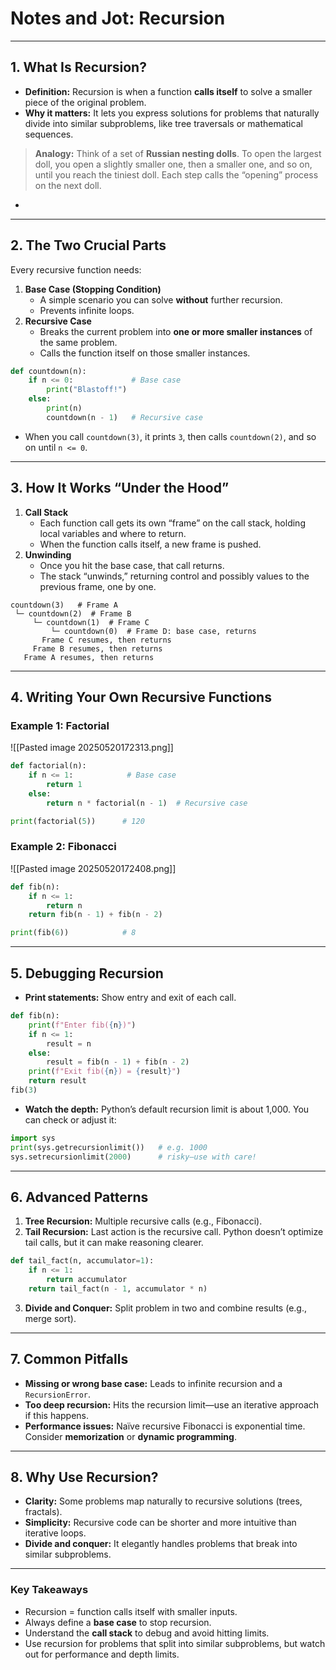# Notes and Jot: Recursion

---

## 1. What Is Recursion?
- **Definition:** Recursion is when a function **calls itself** to solve a smaller piece of the original problem.
- **Why it matters:** It lets you express solutions for problems that naturally divide into similar subproblems, like tree traversals or mathematical sequences.
> **Analogy:** Think of a set of **Russian nesting dolls**. To open the largest doll, you open a slightly smaller one, then a smaller one, and so on, until you reach the tiniest doll. Each step calls the “opening” process on the next doll.
- 
---

## 2. The Two Crucial Parts
Every recursive function needs:
1. **Base Case (Stopping Condition)**
    - A simple scenario you can solve **without** further recursion.
    - Prevents infinite loops.
2. **Recursive Case**
    - Breaks the current problem into **one or more smaller instances** of the same problem.
    - Calls the function itself on those smaller instances.
```python
def countdown(n):
    if n <= 0:             # Base case
        print("Blastoff!")
    else:
        print(n)           
        countdown(n - 1)   # Recursive case
```
- When you call `countdown(3)`, it prints `3`, then calls `countdown(2)`, and so on until `n <= 0`.

---

## 3. How It Works “Under the Hood”
1. **Call Stack**
    - Each function call gets its own “frame” on the call stack, holding local variables and where to return.
    - When the function calls itself, a new frame is pushed.
2. **Unwinding**
    - Once you hit the base case, that call returns.
    - The stack “unwinds,” returning control and possibly values to the previous frame, one by one.
```plaintext
countdown(3)   # Frame A
 └─ countdown(2)  # Frame B
     └─ countdown(1)  # Frame C
         └─ countdown(0)  # Frame D: base case, returns
       Frame C resumes, then returns
     Frame B resumes, then returns
   Frame A resumes, then returns
```

---

## 4. Writing Your Own Recursive Functions
### Example 1: Factorial
![[Pasted image 20250520172313.png]]
```python
def factorial(n):
    if n <= 1:            # Base case
        return 1
    else:
        return n * factorial(n - 1)  # Recursive case

print(factorial(5))      # 120
```
### Example 2: Fibonacci
![[Pasted image 20250520172408.png]]
```python
def fib(n):
    if n <= 1:
        return n
    return fib(n - 1) + fib(n - 2)

print(fib(6))            # 8
```

---

## 5. Debugging Recursion
- **Print statements:** Show entry and exit of each call.
```python
def fib(n):
    print(f"Enter fib({n})")
    if n <= 1:
        result = n
    else:
        result = fib(n - 1) + fib(n - 2)
    print(f"Exit fib({n}) = {result}")
    return result
fib(3)
```
- **Watch the depth:** Python’s default recursion limit is about 1,000. You can check or adjust it:
```python
import sys
print(sys.getrecursionlimit())   # e.g. 1000
sys.setrecursionlimit(2000)      # risky—use with care!
```

---

## 6. Advanced Patterns
1. **Tree Recursion:** Multiple recursive calls (e.g., Fibonacci).
2. **Tail Recursion:** Last action is the recursive call. Python doesn’t optimize tail calls, but it can make reasoning clearer.
```python
def tail_fact(n, accumulator=1):
    if n <= 1:
        return accumulator
    return tail_fact(n - 1, accumulator * n)
```
3. **Divide and Conquer:** Split problem in two and combine results (e.g., merge sort).

---

## 7. Common Pitfalls
- **Missing or wrong base case:** Leads to infinite recursion and a `RecursionError`.
- **Too deep recursion:** Hits the recursion limit—use an iterative approach if this happens.
- **Performance issues:** Naïve recursive Fibonacci is exponential time. Consider **memorization** or **dynamic programming**.

---

## 8. Why Use Recursion?
- **Clarity:** Some problems map naturally to recursive solutions (trees, fractals).
- **Simplicity:** Recursive code can be shorter and more intuitive than iterative loops.
- **Divide and conquer:** It elegantly handles problems that break into similar subproblems.

---

### Key Takeaways

- Recursion = function calls itself with smaller inputs.    
- Always define a **base case** to stop recursion.
- Understand the **call stack** to debug and avoid hitting limits.
- Use recursion for problems that split into similar subproblems, but watch out for performance and depth limits.